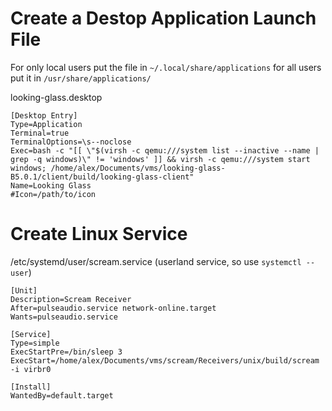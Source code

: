 # Create a Destop Application Launch File

For only local users put the file in `~/.local/share/applications` for all users put it in `/usr/share/applications/`

looking-glass.desktop
```
[Desktop Entry]
Type=Application
Terminal=true
TerminalOptions=\s--noclose
Exec=bash -c "[[ \"$(virsh -c qemu:///system list --inactive --name | grep -q windows)\" != 'windows' ]] && virsh -c qemu:///system start windows; /home/alex/Documents/vms/looking-glass-B5.0.1/client/build/looking-glass-client"
Name=Looking Glass
#Icon=/path/to/icon

```


# Create  Linux Service
/etc/systemd/user/scream.service (userland service, so use `systemctl --user`)
```
[Unit]
Description=Scream Receiver
After=pulseaudio.service network-online.target
Wants=pulseaudio.service

[Service]
Type=simple
ExecStartPre=/bin/sleep 3
ExecStart=/home/alex/Documents/vms/scream/Receivers/unix/build/scream -i virbr0

[Install]
WantedBy=default.target
```